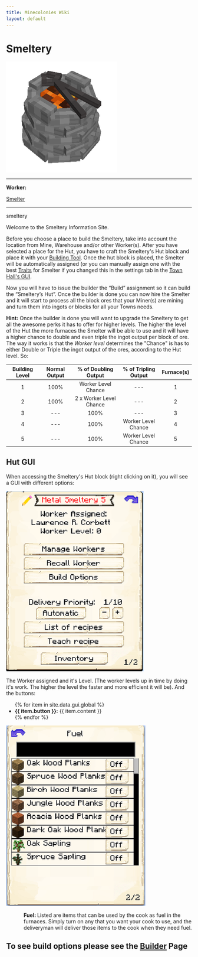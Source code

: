 ```yaml
---
title: Minecolonies Wiki
layout: default
---
```

# Smeltery

<div class="infobox box text-center">
    <img src="../../assets/images/buildings/smeltery_block.png" alt="Smeltery" />
    <hr />
    <div class="row section-text text-left">
        <div class="col">
        <p><strong>Worker:</strong></p>
        </div>
        <div class="col">
        <p><a href="../workers/smelter">Smelter</a></p>
        </div>
    </div>
    <hr />
    <recipe>smeltery</recipe>
</div>

Welcome to the Smeltery Information Site.

Before you choose a place to build the Smeltery, take into account the location from Mine, Warehouse and/or other Worker(s). After you have selected a place for the Hut, you have to craft the Smeltery's Hut block and place it with your [Building Tool](../items/buildingtool). Once the hut block is placed, the Smelter will be automatically assigned (or you can manually assign one with the best  [Traits](../systems/workerinfo) for Smelter if you changed this in the settings tab in the [Town Hall's GUI](../../source/buildings/townhall).

Now you will have to issue the builder the “Build” assignment so it can build the “Smeltery’s Hut”. Once the builder is done you can now hire the Smelter and it will start to process all the block ores that your Miner(s) are mining and turn them into ingots or blocks for all your Towns needs.

**Hint:** Once the builder is done you will want to upgrade the Smeltery to get all the awesome perks it has to offer for higher levels. The higher the level of the Hut the more furnaces the Smelter will be able to use and it will have a higher chance to double and even triple the ingot output per block of ore. The way it works is that the *Worker level* determines the "Chance" is has to either Double or Triple the ingot output of the ores, according to the Hut level. So:


| Building Level | Normal Output | % of Doubling Output | % of Tripling Output | Furnace(s) |
| :-----: | :-----: | :-----: | :-----: | :-----: |
| 1 | 100% | Worker Level Chance | --- | 1 |
| 2 | 100% | 2 x Worker Level Chance | --- | 2 |
| 3 | --- | 100% | --- | 3 |
| 4 | --- | 100% | Worker Level Chance | 4 |
| 5 | --- | 100% | Worker Level Chance | 5 |


## Hut GUI

When accessing the Smeltery's Hut block (right clicking on it), you will see a GUI with different options:  

<div class="row">
  <div class="col-sm-12 col-md">
    <img src="../../assets/images/gui/smelterygui.png" class="img-fluid mx-auto" alt="Smeltery GUI">
  </div>
  <div class="col-sm-12 col-md">
    <p>The Worker assigned and it's Level. (The worker levels up in time by doing it's work. The higher the level the faster and more efficient it will be). And the buttons:</p>
    <ul>
      {% for item in site.data.gui.global %}
        <li><strong>{{ item.button }}:</strong> {{ item.content }}</li>
      {% endfor %}
    </ul>
  </div>
</div>
<div class="row">
  <div class="col-sm-12 col-md">
    <img src="../../assets/images/gui/smelterygui2.png" class="img-fluid mx-auto" alt="Smeltery GUI">
  </div>
  <div class="col-sm-12 col-md">
    <ul>
      <ul><strong> Fuel: </strong> Listed are items that can be used by the cook as fuel in the furnaces. Simply turn on any that you want your cook to use, and the deliveryman will deliver those items to the cook when they need fuel.
      </ul>
    </ul>
  </div>
</div>  

## **To see build options please see the [Builder](../../source/workers/builder) Page**
